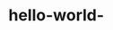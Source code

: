 # hello-world-
<!doctype html>
<html>
<head>
<meta-Charest UTF-8>
</head>
<body>
<div Id="test"></div>
<script>
let write=prompt();
const Apper=document.getElementById=("test")
textContent.Apper=(write)
</script>
</body>
</html>
